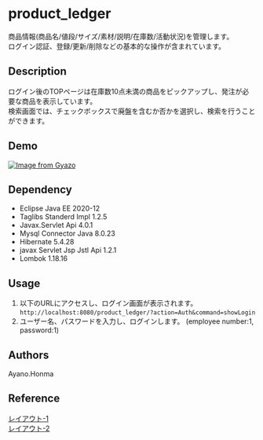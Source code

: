 # product_ledger
商品情報(商品名/値段/サイズ/素材/説明/在庫数/活動状況)を管理します。<br>
ログイン認証、登録/更新/削除などの基本的な操作が含まれています。

## Description
ログイン後のTOPページは在庫数10点未満の商品をピックアップし、発注が必要な商品を表示しています。<br>
検索画面では、チェックボックスで廃盤を含むか否かを選択し、検索を行うことができます。<br>

## Demo
[![Image from Gyazo](https://i.gyazo.com/e03af93821b0b1b93743c3c758a1c9c8.gif)](https://gyazo.com/309bf71e357947d0fba4de8d9670b657)

## Dependency
- Eclipse Java EE 2020-12
- Taglibs Standerd Impl 1.2.5
- Javax.Servlet Api 4.0.1
- Mysql Connector Java 8.0.23
- Hibernate 5.4.28
- javax Servlet Jsp Jstl Api 1.2.1
- Lombok 1.18.16

## Usage
1. 以下のURLにアクセスし、ログイン画面が表示されます。<br>
``http://localhost:8080/product_ledger/?action=Auth&command=showLogin``
2. ユーザー名、パスワードを入力し、ログインします。
(employee number:1, password:1)

## Authors
Ayano.Honma

## Reference
[レイアウト-1](https://saruwakakun.com/html-css/reference/buttons#section1)<br>
[レイアウト-2](https://jajaaan.co.jp/css/css-headline/)<br>
